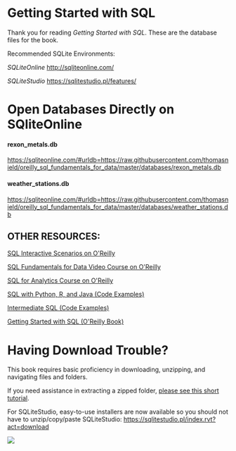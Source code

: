 # Getting Started with SQL

Thank you for reading *Getting Started with SQL*. These are the database files for the book. 

Recommended SQLite Environments: 

*SQLiteOnline*
http://sqliteonline.com/

*SQLiteStudio*
https://sqlitestudio.pl/features/

# Open Databases Directly on SQliteOnline

#### rexon_metals.db
https://sqliteonline.com/#urldb=https://raw.githubusercontent.com/thomasnield/oreilly_sql_fundamentals_for_data/master/databases/rexon_metals.db

#### weather_stations.db
https://sqliteonline.com/#urldb=https://raw.githubusercontent.com/thomasnield/oreilly_sql_fundamentals_for_data/master/databases/weather_stations.db


## OTHER RESOURCES:

[SQL Interactive Scenarios on O'Reilly](https://learning.oreilly.com/search/?q=thomas%20nield%20sql&type=cloud-scenario&type=sandbox&type=scenario)

[SQL Fundamentals for Data Video Course on O'Reilly](https://learning.oreilly.com/videos/-/9781491963876/)

[SQL for Analytics Course on O'Reilly](https://learning.oreilly.com/videos/sql-for-analytics/9781492058212/)

[SQL with Python, R, and Java (Code Examples)](https://github.com/thomasnield/oreilly_programming_with_sql/tree/master/code)

[Intermediate SQL (Code Examples)](https://github.com/thomasnield/oreilly_intermediate_sql_for_data/blob/master/intermediate_sql_class_notes.md) 

[Getting Started with SQL (O'Reilly Book)](https://learning.oreilly.com/library/view/getting-started-with/9781491938607/)


# Having Download Trouble?

This book requires basic proficiency in downloading, unzipping, and navigating files and folders. 

If you need assistance in extracting a zipped folder, [please see this short tutorial](http://www.wikihow.com/Open-a-Zip-File).

For SQLiteStudio, easy-to-use installers are now available so you should not have to unzip/copy/paste SQLiteStudio: https://sqlitestudio.pl/index.rvt?act=download


![](https://images-na.ssl-images-amazon.com/images/I/51A7fbsp0EL.jpg)

